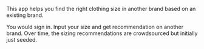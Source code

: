 This app helps you find the right clothing size in another brand based on an existing brand.

You would sign in. Input your size and get recommendation on another brand. Over time, the sizing recommendations are crowdsourced but initially just seeded.

